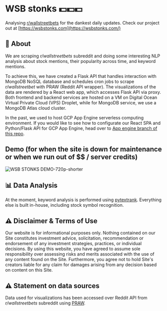 # WSB stonks 💵💵💵

Analysing [r/wallstreetbets](https://www.reddit.com/r/wallstreetbets/) for the dankest daily updates. Check our project out at [https://wsbstonks.com](https://wsbstonks.com/)

## 💭 About
We are scraping <i>r/wallstreetbets</i> subreddit and doing some interesting NLP analysis about stock mentions, their popularity across time, and keyword mentions.

To achieve this, we have created a Flask API that handles interaction with MongoDB NoSQL database and schedules cron jobs to scrape <i>r/wallstreetbet</i> with PRAW (Reddit API wrapper). The visualizations of the data are rendered by a React web app, which accesses Flask API via proxy. Both frontend and backend services are hosted on a VM on Digital Ocean Virtual Private Cloud (VPS) Droplet, while for MongoDB service, we use a MongoDB Atlas cloud cluster.

In the past, we used to host GCP App Engine serverless computing environment. If you would like to see how to configurate our React SPA and Python/Flask API for GCP App Engine, head over to [App engine branch of this repo](https://github.com/KaroliShp/wsb-stonks/tree/gcp-app-engine).

## Demo (for when the site is down for maintenance or when we run out of $$ / server credits)
![WSB STONKS DEMO-720p-shorter](https://user-images.githubusercontent.com/25671720/117783148-f1dc4200-b24a-11eb-9b01-31be4c1036c8.gif)

## 📊 Data Analysis

At the moment, keyword analysis is performed using [pytextrank](https://github.com/DerwenAI/pytextrank). Everything else is built in-house, including stock symbol recognition.

## ⚠️ Disclaimer & Terms of Use

Our website is for informational purposes only. Nothing contained on our Site constitutes investment advice, solicitation, recommendation or endorsement of any investment strategies, practices, or individual decisions. By using this website, you have agreed to assume sole responsibility over assessing risks and merits associated with the use of any content found on the Site. Furthermore, you agree not to hold Site's creators liable for any claim for damages arising from any decision based on content on this Site.

## ⚠️ Statement on data sources

Data used for visualizations has been accessed over Reddit API from <i>r/wallstreetbets</i> subreddit using [PRAW](https://praw.readthedocs.io/en/latest/).
